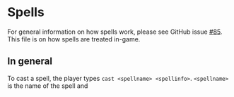 # Spells
For general information on how spells work, please see GitHub issue [#85](https://github.com/davedotluebke/old-skool-text-game/issues/85). 
This file is on how spells are treated in-game.

## In general
To cast a spell, the player types `cast <spellname> <spellinfo>`. 
`<spellname>` is the name of the spell and 